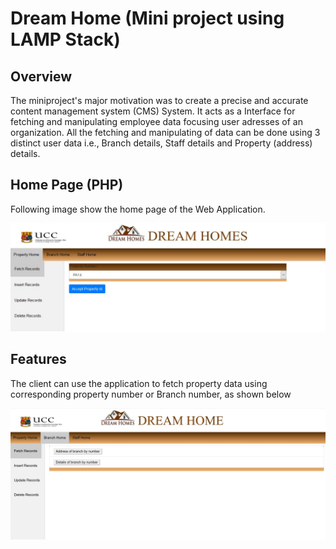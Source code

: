 # Dream Home (Mini project using LAMP Stack)
<h2 id="overview">Overview</h2>

The miniproject's major motivation was to create a precise and accurate content management system (CMS) System. It acts as a Interface for fetching and manipulating employee data focusing user adresses of an organization. All the fetching and manipulating of data can be done using 3 distinct user data i.e., Branch details, Staff details and Property (address) details. 



<h2 id="test_bed_architecture">Home Page (PHP)</h2>
Following image show the home page of the Web Application.

![Image of Testbed](https://github.com/bejoyjose1993/DreamHome_PHP/blob/master/PHP/Dreamhome_Fetch_1.jpg)

<h2 id="test_bed_architecture">Features</h2>
The client can use the application to fetch property data using corresponding property number or Branch number, as shown below

![Image of Testbed](https://github.com/bejoyjose1993/DreamHome_PHP/blob/master/PHP/Dreamhome_Home_2.jpg)


